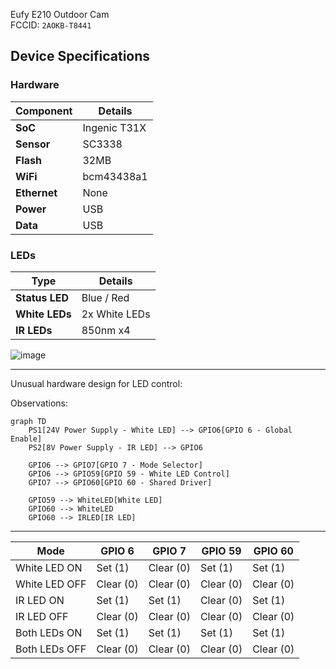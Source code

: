 Eufy E210 Outdoor Cam  
FCCID: `2AOKB-T8441`

## Device Specifications

### Hardware
| Component      | Details          |
|----------------|------------------|
| **SoC**        | Ingenic T31X     |
| **Sensor**     | SC3338           |
| **Flash**      | 32MB             |
| **WiFi**       | bcm43438a1       |
| **Ethernet**   | None             |
| **Power**      | USB              |
| **Data**       | USB              |

### LEDs
| Type           | Details          |
|----------------|------------------|
| **Status LED** | Blue / Red       |
| **White LEDs** | 2x White LEDs    |
| **IR LEDs**    | 850nm x4         |

![image](https://github.com/user-attachments/assets/a31a1c05-d041-4058-bffa-afd266151ae4)

---

Unusual hardware design for LED control:

Observations:

```mermaid
graph TD
    PS1[24V Power Supply - White LED] --> GPIO6[GPIO 6 - Global Enable]
    PS2[8V Power Supply - IR LED] --> GPIO6

    GPIO6 --> GPIO7[GPIO 7 - Mode Selector]
    GPIO6 --> GPIO59[GPIO 59 - White LED Control]
    GPIO7 --> GPIO60[GPIO 60 - Shared Driver]

    GPIO59 --> WhiteLED[White LED]
    GPIO60 --> WhiteLED
    GPIO60 --> IRLED[IR LED]
```

---

| Mode           | GPIO 6   | GPIO 7   | GPIO 59  | GPIO 60  |
|----------------|----------|----------|----------|----------|
| White LED ON   | Set (1)  | Clear (0)| Set (1)  | Set (1)  |
| White LED OFF  | Clear (0)| Clear (0)| Clear (0)| Clear (0)|
| IR LED ON      | Set (1)  | Set (1)  | Clear (0)| Set (1)  |
| IR LED OFF     | Clear (0)| Clear (0)| Clear (0)| Clear (0)|
| Both LEDs ON   | Set (1)  | Set (1)  | Set (1)  | Set (1)  |
| Both LEDs OFF  | Clear (0)| Clear (0)| Clear (0)| Clear (0)|
